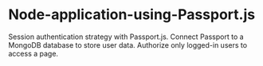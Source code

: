 # Node-application-using-Passport.js
Session authentication strategy with Passport.js.
Connect Passport to a MongoDB database to store user data.
Authorize only logged-in users to access a page.
